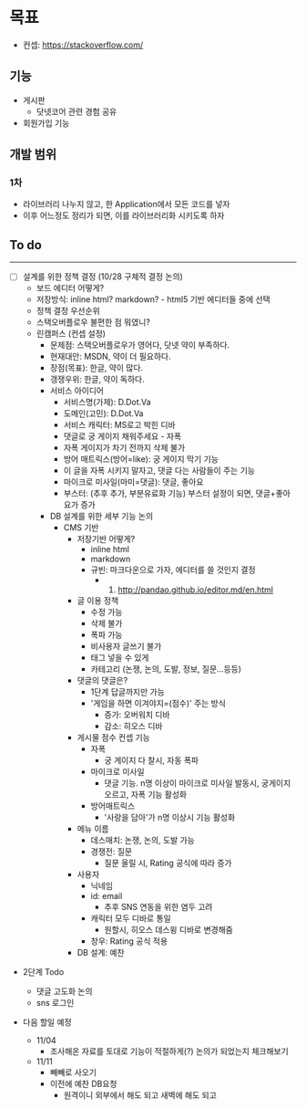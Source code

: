 # 목표

- 컨셉: https://stackoverflow.com/

## 기능

- 게시판
  - 닷넷코어 관련 경험 공유
- 회원가입 기능

## 개발 범위

### 1차

- 라이브러리 나누지 않고, 한 Application에서 모든 코드를 넣자
- 이후 어느정도 정리가 되면, 이를 라이브러리화 시키도록 하자


## To do
------------------------------

- [ ] 설계를 위한 정책 결정 (10/28 구체적 결정 논의)
  - 보드 에디터 어떻게?
  - 저장방식: inline html? markdown? - html5 기반 에디터들 중에 선택
  - 정책 결정 우선순위
  - 스택오버플로우 불편한 점 뭐였니?
  - 린캠퍼스 (컨셉 설정)
    - 문제점: 스택오버플로우가 영어다, 닷넷 약이 부족하다.
    - 현재대안: MSDN, 약이 더 필요하다.
    - 장점(목표): 한글, 약이 많다.
    - 갱쟁우위: 한글, 약이 독하다.
    - 서비스 아이디어
      - 서비스명(가제): D.Dot.Va
      - 도메인(고민): D.Dot.Va
      - 서비스 캐릭터: MS로고 박힌 디바
      - 댓글로 궁 게이지 채워주세요 - 자폭
      - 자폭 게이지가 차기 전까지 삭제 불가
      - 방어 매트릭스(방어=like): 궁 게이지 막기 기능
      - 이 글을 자폭 시키지 말자고, 댓글 다는 사람들이 주는 기능
      - 마이크로 미사일(마미=댓글): 댓글, 좋아요
      - 부스터: (추후 추가, 부분유료화 기능) 부스터 설정이 되면, 댓글+좋아요가 증가
    - DB 설계를 위한 세부 기능 논의
      - CMS 기반
        - 저장기반 어떻게?
          - inline html
          - markdown
          - 규빈: 마크다운으로 가자, 에디터를 쓸 것인지 결정
            - 1) http://pandao.github.io/editor.md/en.html
        - 글 이용 정책
          - 수정 가능
          - 삭제 불가
          - 폭파 가능
          - 비사용자 글쓰기 불가
          - 태그 넣을 수 있게
          - 카테고리 (논쟁, 논의, 도발, 정보, 질문...등등)
        - 댓글의 댓글은?
          - 1단계 답글까지만 가능
          - '게임을 하면 이겨야지=(점수)' 주는 방식
            - 증가: 오버워치 디바
            - 감소: 히오스 디바
        - 게시물 점수 컨셉 기능
          - 자폭
            - 궁 게이지 다 찰시, 자동 폭파
          - 마이크로 미사일
            - 댓글 기능. n명 이상이 마이크로 미사일 발동시, 궁게이지 오르고, 자폭 기능 활성화
          - 방어매트릭스
            - '사랑을 담아'가 n명 이상시 기능 활성화
        - 메뉴 이름
          - 데스매치: 논쟁, 논의, 도발 가능
          - 경쟁전: 질문
            - 질문 올릴 시, Rating 공식에 따라 증가
        - 사용자
          - 닉네임
          - id: email
            - 추후 SNS 연동을 위한 염두 고려
          - 캐릭터 모두 디바로 통일
            - 원할시, 히오스 데스윙 디바로 변경해줌
          - 창우: Rating 공식 적용
        - DB 설계: 예찬

- 2단계 Todo
  - 댓글 고도화 논의
  - sns 로그인


- 다음 할일 예정
  - 11/04
    - 조사해온 자료를 토대로 기능이 적절하게(?) 논의가 되었는지 체크해보기
  - 11/11
    - 빼빼로 사오기
    - 이전에 예찬 DB요청
      - 원격이니 외부에서 해도 되고 새벽에 해도 되고